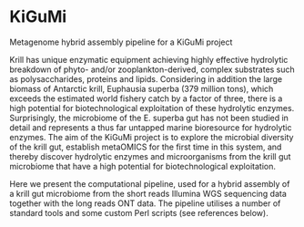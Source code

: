 # KiGuMi
Metagenome hybrid assembly pipeline for a KiGuMi project

Krill has unique enzymatic equipment achieving highly effective hydrolytic breakdown of phyto- and/or zooplankton-derived, complex substrates such as polysaccharides, proteins and lipids. Considering in addition the large biomass of Antarctic krill, Euphausia superba (379 million tons), which exceeds the estimated world fishery catch by a factor of three, there is a high potential for biotechnological exploitation of these hydrolytic enzymes. Surprisingly, the microbiome of the E. superba gut has not been studied in detail and represents a thus far untapped marine bioresource for hydrolytic enzymes. 
The aim of the KiGuMi project is to explore the microbial diversity of the krill gut, establish metaOMICS for the first time in this system, and thereby discover hydrolytic enzymes and microorganisms from the krill gut microbiome that have a high potential for biotechnological exploitation.

Here we present the computational pipeline, used for a hybrid assembly of a krill gut microbiome from the short reads Illumina WGS sequencing data together with the long reads ONT data.
The pipeline utilises a number of standard tools and some custom Perl scripts (see references below).

